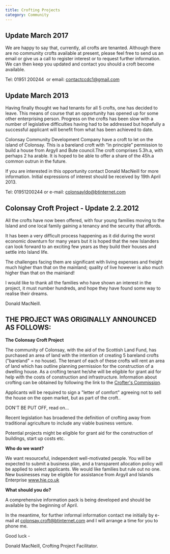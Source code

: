 ```yaml
---
title: Crofting Projects
category: Community
---
```


## Update March 2017

We are happy to say that, currently, all crofts are tenanted. Although there are no community crofts available at present, please feel free to send us an email or give us a call to register interest or to request further information. We can then keep you updated and contact you should a croft become available.

Tel: 01951 200244  or email: <a href="mailto:contactccdc1@gmail.com">contactccdc1@gmail.com</a>

## Update March 2013

Having finally thought we had tenants for all 5 crofts, one has decided to leave. This means of course that an opportunity has opened up for some other enterprising person. Progress on the crofts has been slow with a number of legislative difficulties having had to be addressed but hopefully a successful applicant will benefit from what has been achieved to date.

Colonsay Community Development Company have a croft to let on the island of Colonsay. This is a bareland croft with “in principle” permission to build a house from Argyll and Bute council.The croft comprises 5.3h.a, with perhaps 2 ha arable. It is hoped to be able to offer a share of the 45h.a  common outrun in the future.

If you are interested in this opportunity contact Donald MacNeill for more information. Initial expressions of interest should be received by 19th April 2013.

Tel: 01951200244 or e-mail: <a href="mailto:colonsayldo@btinternet.com">colonsayldo@btinternet.com</a>

## Colonsay Croft Project - Update 2.2.2012

All the crofts have now been offered, with four young families moving to the Island and one local family gaining a tenancy and the security that affords.

It has been a very difficult process happening as it did during the worst economic downturn for many years but it is hoped that the new Islanders can look forward to an exciting few years as they build their houses and settle into Island life.

The challenges facing them are significant with living expenses and freight much higher than that on the mainland; quality of live however is also much higher than that on the mainland!

I would like to thank all the families who have shown an interest in the project, it must number hundreds, and hope they have found some way to realise their dreams.

Donald MacNeill.

## THE PROJECT WAS ORIGINALLY ANNOUNCED AS FOLLOWS:

**The Colonsay Croft Project**

The community of Colonsay, with the aid of the Scottish Land Fund, has purchased an area of land with the intention of creating 5 bareland crofts ("bareland" = no house). The tenant of each of these crofts will rent an area of land which has outline planning permission for the construction of a dwelling house. As a crofting tenant he/she will be eligible for grant aid for help with the costs of construction and infrastructure. Information about crofting can be obtained by following the link to the [Crofter's Commission](www.crofterscommission.org.uk).

Applicants will be required to sign a "letter of comfort" agreeing not to sell the house on the open market, but as part of the croft..

DON'T BE PUT OFF, read on...

Recent legislation has broadened the definition of crofting away from traditional agriculture to include any viable business venture.

Potential projects might be eligible for grant aid for the construction of buildings, start up costs etc.

**Who do we want?**

We want resourceful, independent well-motivated people. You will be expected to submit a business plan, and a transparent allocation policy will be applied to select applicants. We would like families but rule out no one. New businesses may be eligible for assistance from Argyll and Islands Enterprise <a href="http://www.hie.co.uk">www.hie.co.uk</a>

**What should you do?**

A comprehensive information pack is being developed and should be available by the beginning of April.

In the meantime, for further informal information contact me initially by e-mail at <a href="mailto:colonsay.croft@btinternet.com">colonsay.croft@btinternet.com</a> and I will arrange a time for you to phone me.

Good luck -

Donald MacNeill, Crofting Project Facilitator.